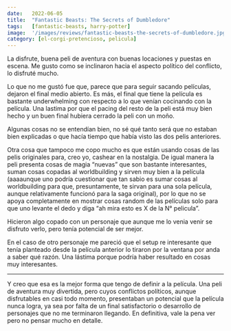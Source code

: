 ```yaml
---
date:   2022-06-05
title:  "Fantastic Beasts: The Secrets of Dumbledore"
tags:   [fantastic-beasts, harry-potter]
image:  '/images/reviews/fantastic-beasts-the-secrets-of-dumbledore.jpg'
category: [el-corgi-pretencioso, pelicula]
---
```

La disfrute, buena peli de aventura con buenas locaciones y puestas en escena. Me gusto como se inclinaron hacia el aspecto político del conflicto, lo disfruté mucho.

Lo que no me gustó fue que, parece que para seguir sacando películas, dejaron el final medio abierto. Es más, el final que tiene la película es bastante underwhelming con respecto a lo que venían cocinando con la película. Una lastima por que el pacing del resto de la peli está muy bien hecho y un buen final hubiera cerrado la peli con un moño.

Algunas cosas no se entendían bien, no sé qué tanto será que no estaban bien explicadas o que hacía tiempo que había visto las dos pelis anteriores.

Otra cosa que tampoco me copo mucho es que están usando cosas de las pelis originales para, creo yo, cashear en la nostalgia. De igual manera la peli presenta cosas de magia “nuevas” que son bastante interesantes, suman cosas copadas al worldbuilding y sirven muy bien a la película (aaaaunque uno podría cuestionar que tan sabio es sumar cosas al worldbuilding para que, presuntamente, te sirvan para una sola película, aunque relativamente funcionó para la saga original), por lo que no se apoya completamente en mostrar cosas random de las películas solo para que uno levante el dedo y diga “ah mira esto es X de la N° pelicula”.

Hicieron algo copado con un personaje que aunque me lo venia venir se disfruto verlo, pero tenía potencial de ser mejor.

En el caso de otro personaje me pareció que el setup re interesante que tenía planteado desde la película anterior lo tiraron por la ventana por anda a saber qué razón. Una lástima porque podría haber resultado en cosas muy interesantes.

<hr>

Y creo que esa es la mejor forma que tengo de definir a la película. Una peli de aventura muy divertida, pero cuyos conflictos políticos, aunque disfrutables en casi todo momento, presentaban un potencial que la película nunca logra, ya sea por falta de un final satisfactorio o desarrollo de personajes que no me terminaron llegando. En definitiva, vale la pena ver pero no pensar mucho en detalle.